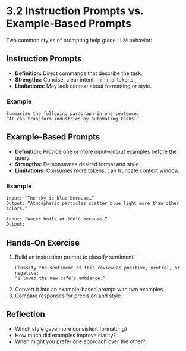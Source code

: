 # 3.2 Instruction Prompts vs. Example-Based Prompts

Two common styles of prompting help guide LLM behavior:

## Instruction Prompts

- **Definition:** Direct commands that describe the task.  
- **Strengths:** Concise, clear intent, minimal tokens.  
- **Limitations:** May lack context about formatting or style.

### Example

```
Summarize the following paragraph in one sentence:
“AI can transform industries by automating tasks…”
```

## Example-Based Prompts

- **Definition:** Provide one or more input–output examples before the query.  
- **Strengths:** Demonstrates desired format and style.  
- **Limitations:** Consumes more tokens, can truncate context window.

### Example

```
Input: “The sky is blue because…”
Output: “Atmospheric particles scatter blue light more than other colors.”

Input: “Water boils at 100°C because…”
Output:
```

## Hands-On Exercise

1. Build an instruction prompt to classify sentiment:  
   ```
   Classify the sentiment of this review as positive, neutral, or negative:
   “I loved the new café’s ambiance.”
   ```
2. Convert it into an example-based prompt with two examples.  
3. Compare responses for precision and style.

## Reflection

- Which style gave more consistent formatting?  
- How much did examples improve clarity?  
- When might you prefer one approach over the other?
